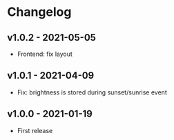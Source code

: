 # Changelog

## v1.0.2 - 2021-05-05

* Frontend: fix layout

## v1.0.1 - 2021-04-09

* Fix: brightness is stored during sunset/sunrise event

## v1.0.0 - 2021-01-19

* First release


